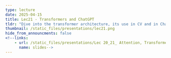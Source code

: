 ```yaml
---
type: lecture
date: 2025-04-15
title: Lec21 - Transformers and ChatGPT
tldr: "Dive into the transformer architecture, its use in CV and in ChatGPT."
thumbnail: /static_files/presentations/lec21.png
hide_from_announcments: false
<!--links:
    - url: /static_files/presentations/Lec 20_21_ Attention, Transformers and ChatGPT.pdf
      name: slides-->
---
```

